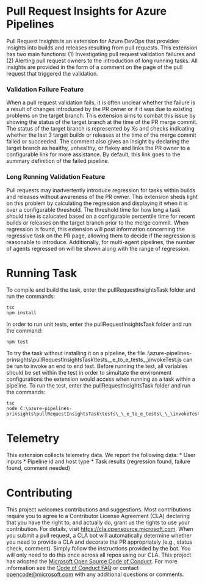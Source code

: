 # Pull Request Insights for Azure Pipelines
Pull Request Insights is an extension for Azure DevOps that provides insights into builds and releases resulting from
pull requests. This extension has two main functions: (1) Investigating pull request validation failures and
(2) Alerting pull request owners to the introduction of long running tasks. All insights are provided in the form of
a comment on the page of the pull request that triggered the validation.
### Validation Failure Feature
When a pull request validation fails, it is often unclear whether the failure is a result of changes introduced by the PR
owner or if it was due to existing problems on the target branch. This extension aims to combat this issue by showing the status of the 
target branch at the time of the PR merge commit. The status of the target branch is represented by Xs and checks 
indicating whether the last 3 target builds or releases at the time of the merge commit failed or succeeded. 
The comment also gives an insight by declaring the target branch as healthy, unhealthy, or flakey and links the PR owner to a configurable link
for more assistance. By default, this link goes to the summary definition of the failed pipeline.
### Long Running Validation Feature
Pull requests may inadvertently introduce regression for tasks within builds and releases without awareness of the PR owner. This
extension sheds light on this problem by calculating the regression and displaying it when it is over a configurable threshold. The threshold time
for how long a task should take is calucated based on a configurable percentile time for recent builds or releases on the target 
branch prior to the merge commit. When regression is found, this extension will post information concerning the regressive 
task on the PR page, allowing them to decide if the regression is reasonable to introduce. Additionally, for multi-agent pipelines, the number of agents regressed
on will be shown along with the range of regression.
# Running Task
To compile and build the task, enter the pullRequestInsightsTask folder and run the commands:
```
tsc
npm install
```
In order to run unit tests, enter the pullRequestInsightsTask folder and run the command:
```
npm test
```

To try the task without installing it on a pipeline, the file .\azure-pipelines-prinsights\pullRequestInsightsTask\tests\_\_e_to_e_tests\_\_\invokeTest.js 
can be run to invoke an end to end test.
Before running the test, all variables should be set within the test in order to simultate the environment configurations the extension
would access when running as a task within a pipeline.
To run the test, enter the pullRequestInsightsTask folder and run the commands:
```
tsc
node C:\azure-pipelines-prinsights\pullRequestInsightsTask\tests\_\_e_to_e_tests\_\_\invokeTest.js
```
# Telemetry
This extension collects telemetry data. We report the following data:
    * User inputs 
    * Pipeline id and host type
    * Task results (regression found, failure found, comment needed)
# Contributing
This project welcomes contributions and suggestions. Most contributions require you to agree to a
Contributor License Agreement (CLA) declaring that you have the right to, and actually do, grant us
the rights to use your contribution. For details, visit https://cla.opensource.microsoft.com.
When you submit a pull request, a CLA bot will automatically determine whether you need to provide
a CLA and decorate the PR appropriately (e.g., status check, comment). Simply follow the instructions
provided by the bot. You will only need to do this once across all repos using our CLA.
This project has adopted the [Microsoft Open Source Code of Conduct](https://opensource.microsoft.com/codeofconduct/).
For more information see the [Code of Conduct FAQ](https://opensource.microsoft.com/codeofconduct/faq/) or
contact [opencode@microsoft.com](mailto:opencode@microsoft.com) with any additional questions or comments.
####